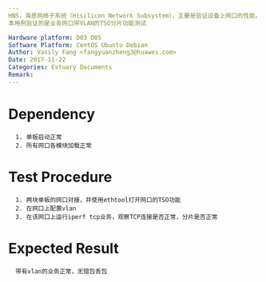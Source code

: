 ```yaml
---
HNS，海思网络子系统（Hisilicon Network Subsystem），主要是验证设备上网口的性能。
本用例验证的是业务网口带VLAN的TSO分片功能测试

Hardware platform: D03 D05  
Software Platform: CentOS Ubuntu Debian 
Author: Vasily Fang <fangyuanzheng3@huawei.com>  
Date: 2017-11-22
Categories: Estuary Documents  
Remark:
---
```


# Dependency
```
  1. 单板启动正常
  2. 所有网口各模块加载正常
```

# Test Procedure
```
  1. 两块单板的网口对接，并使用ethtool打开网口的TSO功能
  2. 在网口上配置vlan
  3. 在该网口上运行iperf tcp业务，观察TCP连接是否正常，分片是否正常
```

# Expected Result
```
  带有vlan的业务正常，无错包丢包
```

